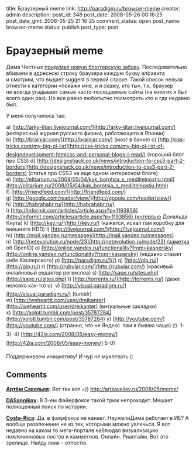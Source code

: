 title: Браузерный meme
link: http://paradigm.ru/browser-meme
creator: admin
description: 
post_id: 348
post_date: 2008-05-26 00:16:25
post_date_gmt: 2008-05-25 21:16:25
comment_status: open
post_name: browser-meme
status: publish
post_type: post

# Браузерный meme

Дима Честных [придумал новую блоггерскую забаву](http://sellme.ru/2008/05/25/brauzernyj-meme). Последовательно вбиваем в адресною строку браузера каждую букву алфавита и смотрим, что выдает suggest в первой строке. Такой список нельзя отнести к категории «покажи мне, и я скажу, кто ты», т.к. браузер не всегда угадывает самые часто-посещаемые сайты (на многих я был всего один раз). Но все равно любопытно посмотреть кто и где недавно был.

У меня получилось так:

a) [http://arky-titan.livejournal.com/](http://arky-titan.livejournal.com/) (интересный журнал русского физика, работающего в Японии) b) [http://brainjar.com/](http://brainjar.com/) (мозг в банке) c) [http://css-tricks.com/my-big-ol-list](http://css-tricks.com/my-big-ol-list-of-designdevelopment-htmlcss-and-personal-blogs-i-read/) (хороший блог про CSS) d) [http://designshack.co.uk/news/introduction-to-css3-part-2-borders](http://designshack.co.uk/news/introduction-to-css3-part-2-borders) (статья про CSS3 на еще одном интересном блоге) e) [http://elitarium.ru/2008/05/04/kak_borotsja_s_medlitelnostju.html](http://elitarium.ru/2008/05/04/kak_borotsja_s_medlitelnostju.html) f) [http://friendfeed.com/](http://friendfeed.com/) g) [http://google.com/reader/view/](http://google.com/reader/view/) h) [http://habrahabr.ru/](http://habrahabr.ru/) i) [http://informit.com/articles/article.aspx?p=1193856](http://informit.com/articles/article.aspx?p=1193856) (интервью Дональда Кнута) k) [http://key.ru/](http://key.ru/) (кажется, искал там коробку для внешнего HDD) l) [http://livejournal.com/](http://livejournal.com/) m) [http://mail.yandex.ru/messages](http://mail.yandex.ru/messages) n) [http://netevolution.ru/node/23](http://netevolution.ru/node/23) (заметка об OpenID) o) [http://online.yandex.ru/functionality?from=kaspersky](http://online.yandex.ru/functionality?from=kaspersky) (недавно ставил себе Касперского) p) [http://paradigm.ru/](/) q) [http://qip.ru/](http://qip.ru/) r) [http://rubular.com/](http://rubular.com/) (красивый онлайновый редактор регекспов) s) [http://sape.ru/sites.php](http://sape.ru/sites.php) t) [http://torrents.ru/](http://torrents.ru/) (даже неловко как-то) u)  v) [http://visual.paradigm.ru/](http://visual.paradigm.ru/) (tumblr) w) [http://weheartit.com/user/dreikanter](http://weheartit.com/user/dreikanter) (визуальные закладки) x) [http://xolotl.tumblr.com/post/35787284](http://xolotl.tumblr.com/post/35787284) y) [http://youtube.com/](http://youtube.com/) (странно, что не Яндекс  там я бываю чаще) z)  1-3)  4) [http://42ia.com/2008/05/easy-money/](http://42ia.com/2008/05/easy-money/) 5-0) 

Поддерживаем инициативу! И чур не мухлевать (:

## Comments

**[Артём Савельев](#812 "2008-05-26 10:01:56"):** Вот так вот =)) http://artsaveliev.ru/2008/05/meme/

**[DASannikov](#815 "2008-05-26 19:35:50"):** В 3-ем Файерфоксе такой трюк непроходит. Мешает полноценный поиск по истории..

**[Costa-Rica](#816 "2008-05-27 16:09:37"):** Да, в фаерфоксе не канает. НеужелиДима работает в ИЕ? А вообще развлечение не из тех, которыми можно увлечься. Я вот недавно на каком то мега-портале наблюдал визуализацию пояленияновых постов и камметнов. Онлайн. Риалтайм. Вот это зрелище. Найду линк - отпостю.

